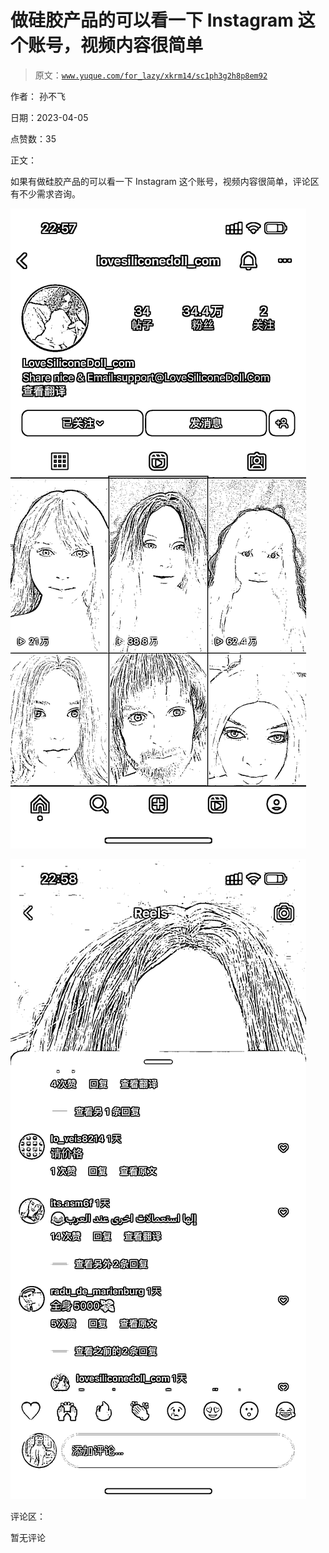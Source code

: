 # 做硅胶产品的可以看一下 Instagram 这个账号，视频内容很简单

> 原文：[`www.yuque.com/for_lazy/xkrm14/sc1ph3g2h8p8em92`](https://www.yuque.com/for_lazy/xkrm14/sc1ph3g2h8p8em92)

作者： 孙不飞

日期：2023-04-05

点赞数：35

正文：

如果有做硅胶产品的可以看一下 Instagram 这个账号，视频内容很简单，评论区有不少需求咨询。

![](img/22ce2d9fe0bf753b29a96cb720dd9414.png)

![](img/818918014d837a68bbc6962fd9530359.png)

评论区：

暂无评论

